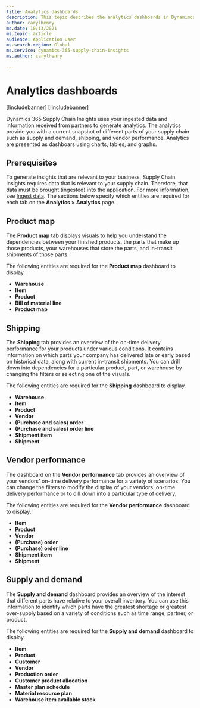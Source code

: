 ```yaml
---
title: Analytics dashboards
description: This topic describes the analytics dashboards in Dynamimcs 365 Supply Chain Insights.
author: carylhenry
ms.date: 10/13/2021
ms.topic: article
audience: Application User
ms.search.region: Global
ms.service: dynamics-365-supply-chain-insights
ms.author: carylhenry

---
```


# Analytics dashboards

[!include[banner](includes/banner.md)]
[!include[banner](includes/preview-banner.md)]

Dynamics 365 Supply Chain Insights uses your ingested data and information received from partners to generate analytics. The analytics provide you with a  current snapshot of different parts of your supply chain such as supply and demand, shipping, and vendor performance. Analytics are presented as dashboars using charts, tables, and graphs.

## Prerequisites
To generate insights that are relevant to your business, Supply Chain Insights requires data that is relevant to your supply chain. Therefore, that data must be brought (ingested) into the application. For more information, see [Ingest data](ingest-data.md). The sections below specify which entities are required for each tab on the **Analytics > Analytics** page.

## Product map
The **Product map** tab displays visuals to help you understand the dependencies between your finished products, the parts that make up those products, your warehouses that store the parts, and in-transit shipments of those parts.

The following entities are required for the **Product map** dashboard to display.
- **Warehouse**
- **Item**
- **Product**
- **Bill of material line**
- **Product map** 

## Shipping
The **Shipping** tab provides an overview of the on-time delivery performance for your products under various conditions. It contains information on which parts your company has delivered late or early based on historical data, along with current in-transit shipments. You can drill down into dependencies for a particular product, part, or warehouse by changing the filters or selecting one of the visuals.

The following entities are required for the **Shipping** dashboard to display.
- **Warehouse**
- **Item**
- **Product**
- **Vendor**
- **(Purchase and sales) order**
- **(Purchase and sales) order line**
- **Shipment item**
- **Shipment**

## Vendor performance
The dashboard on the **Vendor performance** tab provides an overview of your vendors' on-time delivery performance for a variety of scenarios. You can change the filters to modify the display of your vendors' on-time delivery performance or to dill down into a particular type of delivery.

The following entities are required for the **Vendor performance** dashboard to display.
- **Item**
- **Product**
- **Vendor**
- **(Purchase) order**
- **(Purchase) order line**
- **Shipment item**
- **Shipment**

## Supply and demand
The **Supply and demand** dashboard provides an overview of the interest that different parts have relative to your overall inventory. You can use this information to identify which parts have the greatest shortage or greatest over-supply based on a variety of conditions such as time range, partner, or product.

The following entities are required for the **Supply and demand** dashboard to display.
- **Item**
- **Product**
- **Customer**
- **Vendor**
- **Production order**
- **Customer product allocation**
- **Master plan schedule**
- **Material resource plan**
- **Warehouse item available stock**


